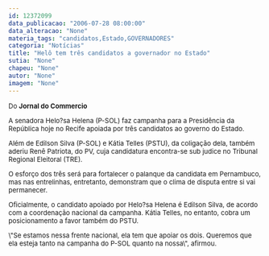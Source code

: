```yaml
---
id: 12372099
data_publicacao: "2006-07-28 08:00:00"
data_alteracao: "None"
materia_tags: "candidatos,Estado,GOVERNADORES"
categoria: "Notícias"
title: "Helô tem três candidatos a governador no Estado"
sutia: "None"
chapeu: "None"
autor: "None"
imagem: "None"
---
```

<p><FONT size=2></p>
<p><P>Do <STRONG>Jornal do Commercio</STRONG></P></p>
<p><P>A senadora Helo?sa Helena (P-SOL) faz campanha para a Presidência da República hoje no Recife apoiada por três candidatos ao governo do Estado. </P></p>
<p><P>Além de Edilson Silva (P-SOL) e Kátia Telles (PSTU), da coligação dela, também aderiu Renê Patriota, do PV, cuja candidatura encontra-se sub judice no Tribunal Regional Eleitoral (TRE). </P></p>
<p><P>O esforço dos três será para fortalecer o palanque da candidata em Pernambuco, mas nas entrelinhas, entretanto, demonstram que o clima de disputa entre si vai permanecer.</P></p>
<p><P>Oficialmente, o candidato apoiado por Helo?sa Helena é Edilson Silva, de acordo com a coordenação nacional da campanha. Kátia Telles, no entanto, cobra um posicionamento a favor também do PSTU. </P></p>
<p><P>\"Se estamos nessa frente nacional, ela tem que apoiar os dois. Queremos que ela esteja tanto na campanha do P-SOL quanto na nossa\", afirmou.</P></FONT> </p>
